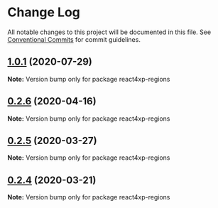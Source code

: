 # Change Log

All notable changes to this project will be documented in this file.
See [Conventional Commits](https://conventionalcommits.org) for commit guidelines.

## [1.0.1](https://github.com/enonic/react4xp-npm/compare/react4xp-regions@1.0.0...react4xp-regions@1.0.1) (2020-07-29)

**Note:** Version bump only for package react4xp-regions





## [0.2.6](https://github.com/enonic/react4xp-npm/compare/react4xp-regions@0.2.5...react4xp-regions@0.2.6) (2020-04-16)

**Note:** Version bump only for package react4xp-regions





## [0.2.5](https://github.com/enonic/react4xp-npm/compare/react4xp-regions@0.2.4...react4xp-regions@0.2.5) (2020-03-27)

**Note:** Version bump only for package react4xp-regions





## [0.2.4](https://github.com/enonic/react4xp-npm/compare/react4xp-regions@0.2.3...react4xp-regions@0.2.4) (2020-03-21)

**Note:** Version bump only for package react4xp-regions
